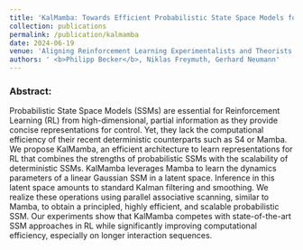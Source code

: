 ```yaml
---
title: 'KalMamba: Towards Efficient Probabilistic State Space Models for RL under Uncertainty'
collection: publications
permalink: /publication/kalmamba
date: 2024-06-19
venue: 'Aligning Reinforcement Learning Experimentalists and Theorists Workshop @ ICML; Next Generation of Sequence Modeling Architectures @ ICML'
authors: ' <b>Philipp Becker</b>, Niklas Freymuth, Gerhard Neumann'
---
```


<p>
<h3> Abstract: </h3>
Probabilistic State Space Models (SSMs) are essential for Reinforcement Learning (RL) from high-dimensional, partial information as they provide concise representations for control. Yet, they lack the computational efficiency of their recent deterministic counterparts such as S4 or Mamba. We propose KalMamba, an efficient architecture to learn representations for RL that combines the strengths of probabilistic SSMs with the scalability of deterministic SSMs. KalMamba leverages Mamba to learn the dynamics parameters of a linear Gaussian SSM in a latent space. Inference in this latent space amounts to standard Kalman filtering and smoothing. We realize these operations using parallel associative scanning, similar to Mamba, to obtain a principled, highly efficient, and scalable probabilistic SSM. Our experiments show that KalMamba competes with state-of-the-art SSM approaches in RL while significantly improving computational efficiency, especially on longer interaction sequences.
</p>